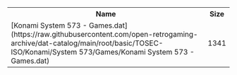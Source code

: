 <table>
<tr><th>Name</th><th>Size</th></tr>
<tr><td>
[Konami System 573 - Games.dat](https://raw.githubusercontent.com/open-retrogaming-archive/dat-catalog/main/root/basic/TOSEC-ISO/Konami/System 573/Games/Konami System 573 - Games.dat)
</td><td>1341</td></tr>
</table>
